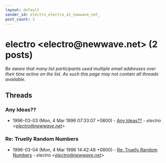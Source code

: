 ```yaml
---
layout: default
sender_id: electro_electro_at_newwave_net_
post_count: 2
---
```


# electro <electro<span>@</span>newwave.net> (2 posts)

_Be aware that many list participants used multiple email addresses over their time active on the list. As such this page may not contain all threads available._

## Threads

### Any Ideas??
+ 1996-03-03 (Mon, 4 Mar 1996 07:33:07 +0800) - [Any Ideas??](/archive/1996/03/1b339d5894d1394947516cd08c377f85e4a9028162d0d54c7a38746b5d514962) - _electro \<electro@newwave.net\>_

### Re: Truelly Random Numbers
+ 1996-03-04 (Mon, 4 Mar 1996 14:42:48 +0800) - [Re: Truelly Random Numbers](/archive/1996/03/96b1ccc949c3fce5e6846295c07cf0c56aa0175274dbce62d04c2bfdc29e0927) - _electro \<electro@newwave.net\>_


